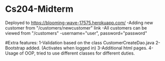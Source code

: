 # Cs204-Midterm
Deployed to https://blooming-wave-17575.herokuapp.com/
-Adding new customer from "/customers/newcustomer" link
-All customers can be viewed from "/customers"
-username="user", password="password" 

#Extra features:
1-Validation based on the class CustomerCreateDao.java
2-Bootstrap added. (Activates when logged in)
3-Additional html pages.
4-Usage of OOP, tried to use different classes for different duties.
